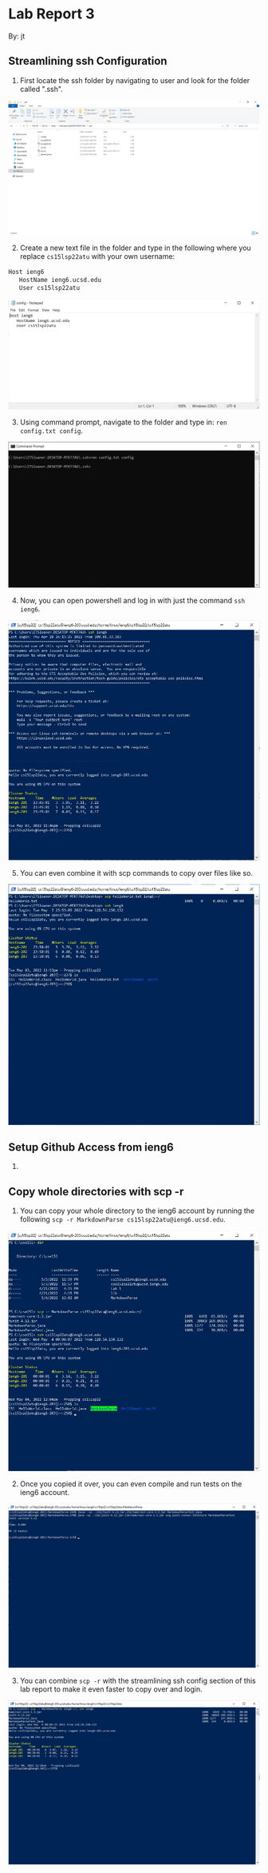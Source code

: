 # Lab Report 3
By: jt

## Streamlining ssh Configuration

1) First locate the ssh folder by navigating to user and look for the folder called ".ssh".  

![SSH Folder](https://raw.githubusercontent.com/jt-ucsd/cse15l-lab-report-3/main/Streamlining%20SSH%201.jpg)

2) Create a new text file in the folder and type in the following where you replace `cs15lsp22atu` with your own username:

```
Host ieng6
   HostName ieng6.ucsd.edu
   User cs15lsp22atu
```

![SSH Config Code](https://raw.githubusercontent.com/jt-ucsd/cse15l-lab-report-3/main/Streamlining%20SSH%202.jpg)

3) Using command prompt, navigate to the folder and type in: ``ren config.txt config``.

![Rename File from TXT](https://raw.githubusercontent.com/jt-ucsd/cse15l-lab-report-3/main/Streamlining%20SSH%203.jpg)

4) Now, you can open powershell and log in with just the command ``ssh ieng6``.

![SSH ieng6 login](https://raw.githubusercontent.com/jt-ucsd/cse15l-lab-report-3/main/Streamlining%20SSH%204.jpg)

5) You can even combine it with scp commands to copy over files like so.

![SCP with ieng6](https://raw.githubusercontent.com/jt-ucsd/cse15l-lab-report-3/main/Streamlining%20SSH%205.jpg)

## Setup Github Access from ieng6

1) 

## Copy whole directories with scp -r

1) You can copy your whole directory to the ieng6 account by running the following ``scp -r MarkdownParse cs15lsp22atu@ieng6.ucsd.edu``.

![Copying Whole Directory](https://raw.githubusercontent.com/jt-ucsd/cse15l-lab-report-3/main/Copy%20Whole%20Directory%201.jpg)

2) Once you copied it over, you can even compile and run tests on the ieng6 account.

![Running Tests Remotely](https://raw.githubusercontent.com/jt-ucsd/cse15l-lab-report-3/main/Copy%20Whole%20Directory%202.jpg)

3) You can combine ``scp -r`` with the streamlining ssh config section of this lab report to make it even faster to copy over and login.

![Combining with ssh streamline](https://raw.githubusercontent.com/jt-ucsd/cse15l-lab-report-3/main/Copy%20Whole%20Directory%203.jpg)